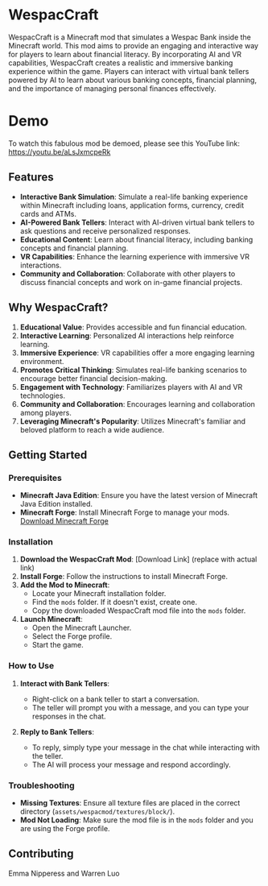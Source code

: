 # WespacCraft

WespacCraft is a Minecraft mod that simulates a Wespac Bank inside the Minecraft world. This mod aims to provide an engaging and interactive way for players to learn about financial literacy. By incorporating AI and VR capabilities, WespacCraft creates a realistic and immersive banking experience within the game. Players can interact with virtual bank tellers powered by AI to learn about various banking concepts, financial planning, and the importance of managing personal finances effectively.

# Demo

To watch this fabulous mod be demoed, please see this YouTube link: https://youtu.be/aLsJxmcpeRk

## Features

- **Interactive Bank Simulation**: Simulate a real-life banking experience within Minecraft including loans, application forms, currency, credit cards and ATMs.
- **AI-Powered Bank Tellers**: Interact with AI-driven virtual bank tellers to ask questions and receive personalized responses.
- **Educational Content**: Learn about financial literacy, including banking concepts and financial planning.
- **VR Capabilities**: Enhance the learning experience with immersive VR interactions.
- **Community and Collaboration**: Collaborate with other players to discuss financial concepts and work on in-game financial projects.

## Why WespacCraft?

1. **Educational Value**: Provides accessible and fun financial education.
2. **Interactive Learning**: Personalized AI interactions help reinforce learning.
3. **Immersive Experience**: VR capabilities offer a more engaging learning environment.
4. **Promotes Critical Thinking**: Simulates real-life banking scenarios to encourage better financial decision-making.
5. **Engagement with Technology**: Familiarizes players with AI and VR technologies.
6. **Community and Collaboration**: Encourages learning and collaboration among players.
7. **Leveraging Minecraft's Popularity**: Utilizes Minecraft's familiar and beloved platform to reach a wide audience.

## Getting Started

### Prerequisites

- **Minecraft Java Edition**: Ensure you have the latest version of Minecraft Java Edition installed.
- **Minecraft Forge**: Install Minecraft Forge to manage your mods. [Download Minecraft Forge](https://files.minecraftforge.net/)

### Installation

1. **Download the WespacCraft Mod**: [Download Link] (replace with actual link)
2. **Install Forge**: Follow the instructions to install Minecraft Forge.
3. **Add the Mod to Minecraft**:
    - Locate your Minecraft installation folder.
    - Find the `mods` folder. If it doesn't exist, create one.
    - Copy the downloaded WespacCraft mod file into the `mods` folder.
4. **Launch Minecraft**:
    - Open the Minecraft Launcher.
    - Select the Forge profile.
    - Start the game.

### How to Use

1. **Interact with Bank Tellers**:
    - Right-click on a bank teller to start a conversation.
    - The teller will prompt you with a message, and you can type your responses in the chat.

2. **Reply to Bank Tellers**:
    - To reply, simply type your message in the chat while interacting with the teller.
    - The AI will process your message and respond accordingly.

### Troubleshooting

- **Missing Textures**: Ensure all texture files are placed in the correct directory (`assets/wespacmod/textures/block/`).
- **Mod Not Loading**: Make sure the mod file is in the `mods` folder and you are using the Forge profile.

## Contributing

Emma Nipperess and Warren Luo